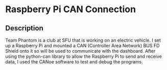 # Raspberry Pi CAN Connection

## Description

Team Phantom is a club at SFU that is working on an electric vehicle. I set up a Raspberry Pi and mounted a CAN (Controller Area Network) BUS FD Shield onto it so will be used to communicate with the dashboard. After using the python-can library to allow the Raspberry Pi to send and receive data, I used the CANoe software to test and debug the programs.

